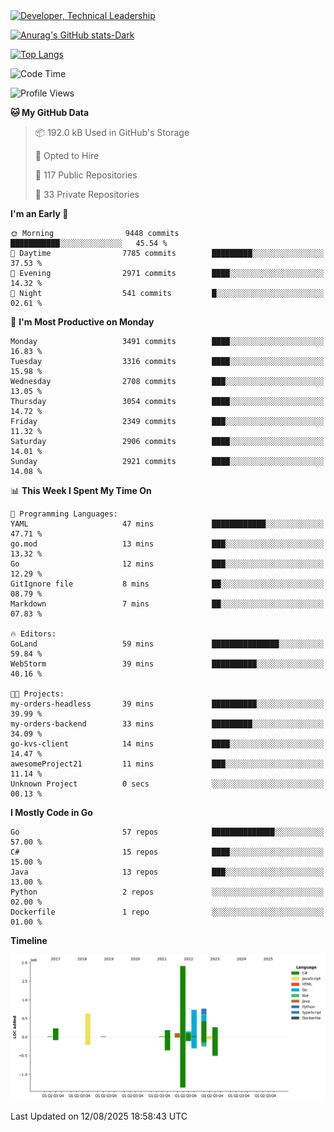<div>
  <a href="https://www.linkedin.com/in/arielpineiro/" target="_blank" rel="nofollow noopener noreferrer">
    <img src="https://img.shields.io/badge/-LinkedIn-%230077B5?style=for-the-badge&logo=linkedin&logoColor=white" alt="Developer, Technical Leadership" title="Ariel Piñeiro">
  </a>
</div>

[![Anurag's GitHub stats-Dark](https://github-readme-stats.vercel.app/api?username=arielsrv&show_icons=true&theme=dark#gh-dark-mode-only)](https://github.com/anuraghazra/github-readme-stats#gh-dark-mode-only)

[![Top Langs](https://github-readme-stats.vercel.app/api/top-langs/?username=arielsrv&layout=compact&langs_count=10&theme=dark#gh-dark-mode-only)](https://github.com/anuraghazra/github-readme-stats&theme=dark#gh-dark-mode-only)

<!--START_SECTION:waka-->
![Code Time](http://img.shields.io/badge/Code%20Time-1%2C367%20hrs%2010%20mins-blue)

![Profile Views](http://img.shields.io/badge/Profile%20Views-4-blue)

**🐱 My GitHub Data** 

> 📦 192.0 kB Used in GitHub's Storage 
 > 
> 💼 Opted to Hire
 > 
> 📜 117 Public Repositories 
 > 
> 🔑 33 Private Repositories 
 > 
**I'm an Early 🐤** 

```text
🌞 Morning                9448 commits        ███████████░░░░░░░░░░░░░░   45.54 % 
🌆 Daytime                7785 commits        █████████░░░░░░░░░░░░░░░░   37.53 % 
🌃 Evening                2971 commits        ████░░░░░░░░░░░░░░░░░░░░░   14.32 % 
🌙 Night                  541 commits         █░░░░░░░░░░░░░░░░░░░░░░░░   02.61 % 
```
📅 **I'm Most Productive on Monday** 

```text
Monday                   3491 commits        ████░░░░░░░░░░░░░░░░░░░░░   16.83 % 
Tuesday                  3316 commits        ████░░░░░░░░░░░░░░░░░░░░░   15.98 % 
Wednesday                2708 commits        ███░░░░░░░░░░░░░░░░░░░░░░   13.05 % 
Thursday                 3054 commits        ████░░░░░░░░░░░░░░░░░░░░░   14.72 % 
Friday                   2349 commits        ███░░░░░░░░░░░░░░░░░░░░░░   11.32 % 
Saturday                 2906 commits        ████░░░░░░░░░░░░░░░░░░░░░   14.01 % 
Sunday                   2921 commits        ████░░░░░░░░░░░░░░░░░░░░░   14.08 % 
```


📊 **This Week I Spent My Time On** 

```text
💬 Programming Languages: 
YAML                     47 mins             ████████████░░░░░░░░░░░░░   47.71 % 
go.mod                   13 mins             ███░░░░░░░░░░░░░░░░░░░░░░   13.32 % 
Go                       12 mins             ███░░░░░░░░░░░░░░░░░░░░░░   12.29 % 
GitIgnore file           8 mins              ██░░░░░░░░░░░░░░░░░░░░░░░   08.79 % 
Markdown                 7 mins              ██░░░░░░░░░░░░░░░░░░░░░░░   07.83 % 

🔥 Editors: 
GoLand                   59 mins             ███████████████░░░░░░░░░░   59.84 % 
WebStorm                 39 mins             ██████████░░░░░░░░░░░░░░░   40.16 % 

🐱‍💻 Projects: 
my-orders-headless       39 mins             ██████████░░░░░░░░░░░░░░░   39.99 % 
my-orders-backend        33 mins             █████████░░░░░░░░░░░░░░░░   34.09 % 
go-kvs-client            14 mins             ████░░░░░░░░░░░░░░░░░░░░░   14.47 % 
awesomeProject21         11 mins             ███░░░░░░░░░░░░░░░░░░░░░░   11.14 % 
Unknown Project          0 secs              ░░░░░░░░░░░░░░░░░░░░░░░░░   00.13 % 
```

**I Mostly Code in Go** 

```text
Go                       57 repos            ██████████████░░░░░░░░░░░   57.00 % 
C#                       15 repos            ████░░░░░░░░░░░░░░░░░░░░░   15.00 % 
Java                     13 repos            ███░░░░░░░░░░░░░░░░░░░░░░   13.00 % 
Python                   2 repos             ░░░░░░░░░░░░░░░░░░░░░░░░░   02.00 % 
Dockerfile               1 repo              ░░░░░░░░░░░░░░░░░░░░░░░░░   01.00 % 
```



**Timeline**

![Lines of Code chart](https://raw.githubusercontent.com/arielsrv/arielsrv/main/assets/bar_graph.png)


 Last Updated on 12/08/2025 18:58:43 UTC
<!--END_SECTION:waka-->
